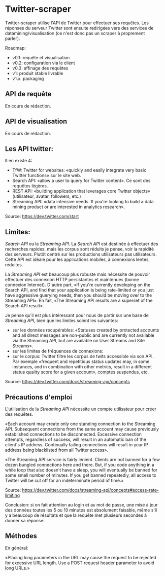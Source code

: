 # Twitter-scraper

Twitter-scraper utilise l'API de Twitter pour effectuer ses requêtes. Les réponses du serveur Twitter sont ensuite redirigées vers des services de datamining/visualisation (ce n'est donc pas un scraper à proprement parler).

Roadmap:

* v0.1: requête et visualisation
* v0.2: configuration via le client
* v0.3: affinage des requêtes
* v1: produit stable livrable
* v1.x: packaging

## API de requête

En cours de rédaction.

## API de visualisation

En cours de rédaction.


## Les API twitter:

Il en existe 4:

* TfW: Twitter for websites: «quickly and easily integrate very basic Twitter functions» sur le site web.
* Search API: «allow a user to query for Twitter content». Ce sont des requêtes légères.
* REST API: «building application that leverages core Twitter objects» (utilisateur, avatar, followers, etc.)
* Streaming API: «data intensive needs. If you're looking to build a data mining product or are interested in analytics research».

Source: https://dev.twitter.com/start

## Limites:

*Search API* ou la *Streaming API*. La *Search API* est destinée à effectuer des recherches rapides, mais les corpus sont réduits je pense, voir la rapidité des serveurs. Plutôt centré sur les productions utilisateurs pas utilisateurs. Cette API est idéale pour les applications mobiles, à connexions lentes, réduites.

La *Streaming API* est beaucoup plus robuste mais nécessite de pouvoir effectuer des connexion HTTP persistantes et maintenues (bonne connexion Internet). D'autre part, «If you're currently developing on the Search API, and find that your application is being rate-limited or you just have aggressive querying needs, then you should be moving over to the Streaming API». En fait, «The Streaming API results are a superset of the Search API result».

Je pense qu'il est plus intéressant pour nous de partir sur une base de *Streaming API*, bien que les limites soient les suivantes:

* sur les données récupérables: «Statuses created by protected accounts and all direct messages are non-public and are currently not available via the Streaming API, but are available on User Streams and Site Streams».
* sur les limites de fréquences de connexions: 
* sur le corpus: Twitter filtre les corpus de twits accessible via son API. Par exemple «frequent and repetitious status updates may, in some instances, and in combination with other metrics, result in a different status quality score for a given account», comptes suspendus, etc.

Source: https://dev.twitter.com/docs/streaming-api/concepts

## Précautions d'emploi

L'utilisation de la *Streaming API* nécessite un compte utilisateur pour créer des requêtes.

«Each account may create only one standing connection to the Streaming API. Subsequent connections from the same account may cause previously established connections to be disconnected. Excessive connection attempts, regardless of success, will result in an automatic ban of the client's IP address. Continually failing connections will result in your IP address being blacklisted from all Twitter access».

«The Streaming API service is fairly lenient. Clients are not banned for a few dozen bungled connections here and there. But, if you code anything in a while loop that also doesn't have a sleep, you will eventually be banned for some small number of minutes. If you get banned repeatedly, all access to Twitter will be cut off for an indeterminate period of time.»

Source: https://dev.twitter.com/docs/streaming-api/concepts#access-rate-limiting

Conclusion: si on fait attention au login et au mot de passe, une mise à jour des données toutes les 5 ou 10 minutes est absolument faisable, même s'il y a beaucoup de résultats et que la requête met plusieurs secondes à donner sa réponse.

## Méthodes

En général:

«Placing long parameters in the URL may cause the request to be rejected for excessive URL length. Use a POST request header parameter to avoid long URLs.»
